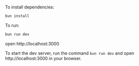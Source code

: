 To install dependencies:

```sh
bun install
```

To run:

```sh
bun run dev
```

open http://localhost:3000

To start the dev server, run the command `bun run dev` and open http://localhost:3000 in your browser.